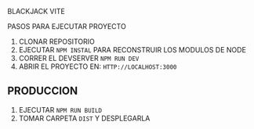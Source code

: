 BLACKJACK VITE

PASOS PARA EJECUTAR PROYECTO

1. CLONAR REPOSITORIO
2. EJECUTAR ```NPM INSTAL``` PARA RECONSTRUIR LOS MODULOS DE NODE
3. CORRER EL DEVSERVER ```NPM RUN DEV```
4. ABRIR EL PROYECTO EN: ```HTTP://LOCALHOST:3000```


## PRODUCCION

1. EJECUTAR ```NPM RUN BUILD```
2. TOMAR CARPETA ```DIST``` Y DESPLEGARLA
